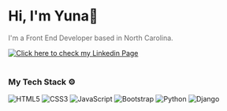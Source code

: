 # Hi, I'm Yuna👋
<!-- ![name_banner](https://user-images.githubusercontent.com/43771301/214397688-3f5700ed-a3fc-46b3-8be9-ab801365a199.jpg) -->
<!-- <img
    src="https://user-images.githubusercontent.com/43771301/214397688-3f5700ed-a3fc-46b3-8be9-ab801365a199.jpg"
    alt="Cheonga Yun / Front End Developer / https://github.com/1shining1"
    width="100%"
/> -->
<p style="color:#666;">I'm a Front End Developer based in North Carolina.</p>
<a target="_blank" href="https://www.linkedin.com/in/shining-yun/">
        <img src="https://img.shields.io/badge/Click here to check my Linkedin Page-0A66C2?style=for-the-badge&logo=LinkedIn&logoColor=fff" alt="Click here to check my Linkedin Page">
</a>
<br>
<br>

<h3>My Tech Stack ⚙️</h3>

![HTML5](https://img.shields.io/badge/html5-E34F26?style=for-the-badge&logo=HTML5&logoColor=fff)
![CSS3](https://img.shields.io/badge/css3-1572B6?style=for-the-badge&logo=CSS3&logoColor=fff)
![JavaScript](https://img.shields.io/badge/javascript-F7DF1E?style=for-the-badge&logo=JavaScript&logoColor=000)
![Bootstrap](https://img.shields.io/badge/bootstrap-7952B3?style=for-the-badge&logo=Bootstrap&logoColor=fff)
![Python](https://img.shields.io/badge/python-3776AB?style=for-the-badge&logo=Python&logoColor=fff)
![Django](https://img.shields.io/badge/django-092E20?style=for-the-badge&logo=Django&logoColor=fff)


